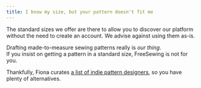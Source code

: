 ```yaml
---
title: I know my size, but your pattern doesn't fit me
---
```


The standard sizes we offer are there to allow you to discover our platform without the need to create an account. We advise against using them as-is.

Drafting made-to-measure sewing patterns really is _our thing_.\
If you insist on getting a pattern in a standard size, FreeSewing is not for you.

Thankfully, Fiona curates [a list of indie pattern designers](https://chainstitcher.blogspot.com/p/indie-pattern-designers.html), so you have plenty of alternatives.

